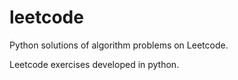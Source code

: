 # leetcode
Python solutions of algorithm problems on Leetcode.

Leetcode exercises developed in python.
